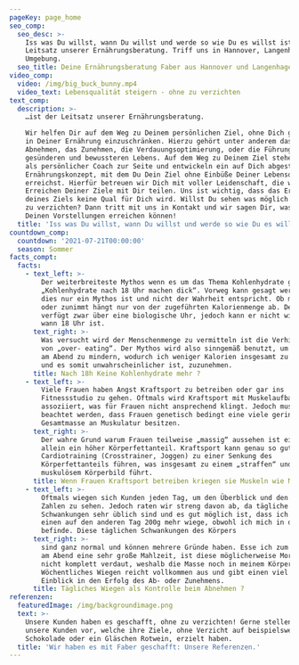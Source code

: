 ```yaml
---
pageKey: page_home
seo_comp:
  seo_desc: >-
    Iss was Du willst, wann Du willst und werde so wie Du es willst ist der
    Leitsatz unserer Ernährungsberatung. Triff uns in Hannover, Langenhagen oder
    Umgebung.
  seo_title: Deine Ernährungsberatung Faber aus Hannover und Langenhagen
video_comp:
  video: /img/big_buck_bunny.mp4
  video_text: Lebensqualität steigern - ohne zu verzichten
text_comp:
  description: >-
    …ist der Leitsatz unserer Ernährungsberatung.

    Wir helfen Dir auf dem Weg zu Deinem persönlichen Ziel, ohne Dich großartig
    in Deiner Ernährung einzuschränken. Hierzu gehört unter anderem das
    Abnehmen, das Zunehmen, die Verdauungsoptimierung, oder die Führung eines
    gesünderen und bewussteren Lebens. Auf dem Weg zu Deinem Ziel stehen wir Dir
    als persönlicher Coach zur Seite und entwickeln ein auf Dich abgestimmtes
    Ernährungskonzept, mit dem Du Dein Ziel ohne Einbüße Deiner Lebensqualität
    erreichst. Hierfür betreuen wir Dich mit voller Leidenschaft, die wir beim
    Erreichen Deiner Ziele mit Dir teilen. Uns ist wichtig, dass das Erreichen
    deines Ziels keine Qual für Dich wird. Willst Du sehen was möglich ist, ohne
    zu verzichten? Dann tritt mit uns in Kontakt und wir sagen Dir, was wir mit
    Deinen Vorstellungen erreichen können!
  title: 'Iss was Du willst, wann Du willst und werde so wie Du es willst'
countdown_comp:
  countdown: '2021-07-21T00:00:00'
  season: Sommer
facts_compt:
  facts:
    - text_left: >-
        Der weiterbreiteste Mythos wenn es um das Thema Kohlenhydrate geht.
        „Kohlenhydrate nach 18 Uhr machen dick“. Vorweg kann gesagt werden, dass
        dies nur ein Mythos ist und nicht der Wahrheit entspricht. Ob man ab-
        oder zunimmt hängt nur von der zugeführten Kalorienmenge ab. Der Körper
        verfügt zwar über eine biologische Uhr, jedoch kann er nicht wissen,
        wann 18 Uhr ist.
      text_right: >-
        Was versucht wird der Menschenmenge zu vermitteln ist die Verhinderung
        von „over- eating“. Der Mythos wird also sinngemäß benutzt, um das Essen
        am Abend zu mindern, wodurch ich weniger Kalorien insgesamt zu mir nehme
        und es somit unwahrscheinlicher ist, zuzunehmen.
      title: Nach 18h Keine Kohlenhydrate mehr ?
    - text_left: >-
        Viele Frauen haben Angst Kraftsport zu betreiben oder gar ins
        Fitnessstudio zu gehen. Oftmals wird Kraftsport mit Muskelaufbau
        assoziiert, was für Frauen nicht ansprechend klingt. Jedoch muss
        beachtet werden, dass Frauen genetisch bedingt eine viele geringere
        Gesamtmasse an Muskulatur besitzen.
      text_right: >-
        Der wahre Grund warum Frauen teilweise „massig“ aussehen ist einzig und
        allein ein höher Körperfettanteil. Kraftsport kann genau so gut wie ein
        Cardiotraining (Crosstrainer, Joggen) zu einer Senkung des
        Körperfettanteils führen, was insgesamt zu einem „straffen“ und nicht
        muskulösem Körperbild führt.
      title: Wenn Frauen Kraftsport betreiben kriegen sie Muskeln wie Männer ?
    - text_left: >-
        Oftmals wiegen sich Kunden jeden Tag, um den Überblick und den Erfolg in
        Zahlen zu sehen. Jedoch raten wir streng davon ab, da tägliche
        Schwankungen sehr üblich sind und es gut möglich ist, dass ich von den
        einen auf den anderen Tag 200g mehr wiege, obwohl ich mich in der Diät
        befinde. Diese täglichen Schwankungen des Körpers
      text_right: >-
        sind ganz normal und können mehrere Gründe haben. Esse ich zum Beispiel
        am Abend eine sehr große Mahlzeit, ist diese möglicherweise Morgens noch
        nicht komplett verdaut, weshalb die Masse noch in meinem Körper besteht.
        Wöchentliches Wiegen reicht vollkommen aus und gibt einen viel genaueren
        Einblick in den Erfolg des Ab- oder Zunehmens.
      title: Tägliches Wiegen als Kontrolle beim Abnehmen ?
referenzen:
  featuredImage: /img/backgroundimage.png
  text: >-
    Unsere Kunden haben es geschafft, ohne zu verzichten! Gerne stellen wir Dir
    unsere Kunden vor, welche ihre Ziele, ohne Verzicht auf beispielsweise
    Schokolade oder ein Gläschen Rotwein, erzielt haben.
  title: 'Wir haben es mit Faber geschafft: Unsere Referenzen.'
---
```


